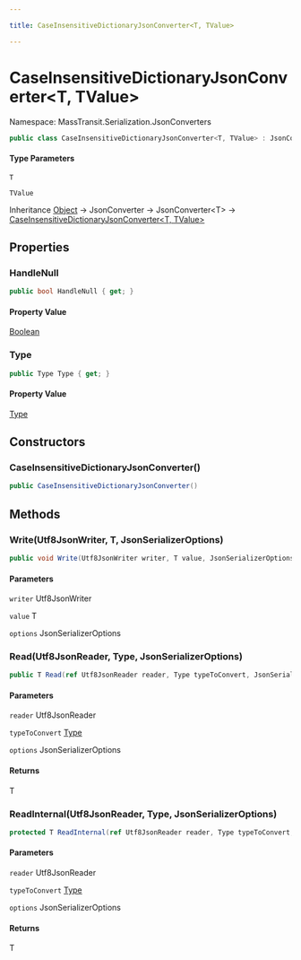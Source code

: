 ```yaml
---

title: CaseInsensitiveDictionaryJsonConverter<T, TValue>

---
```


# CaseInsensitiveDictionaryJsonConverter\<T, TValue\>

Namespace: MassTransit.Serialization.JsonConverters

```csharp
public class CaseInsensitiveDictionaryJsonConverter<T, TValue> : JsonConverter<T>
```

#### Type Parameters

`T`<br/>

`TValue`<br/>

Inheritance [Object](https://learn.microsoft.com/en-us/dotnet/api/system.object) → JsonConverter → JsonConverter\<T\> → [CaseInsensitiveDictionaryJsonConverter\<T, TValue\>](../masstransit-serialization-jsonconverters/caseinsensitivedictionaryjsonconverter-2)

## Properties

### **HandleNull**

```csharp
public bool HandleNull { get; }
```

#### Property Value

[Boolean](https://learn.microsoft.com/en-us/dotnet/api/system.boolean)<br/>

### **Type**

```csharp
public Type Type { get; }
```

#### Property Value

[Type](https://learn.microsoft.com/en-us/dotnet/api/system.type)<br/>

## Constructors

### **CaseInsensitiveDictionaryJsonConverter()**

```csharp
public CaseInsensitiveDictionaryJsonConverter()
```

## Methods

### **Write(Utf8JsonWriter, T, JsonSerializerOptions)**

```csharp
public void Write(Utf8JsonWriter writer, T value, JsonSerializerOptions options)
```

#### Parameters

`writer` Utf8JsonWriter<br/>

`value` T<br/>

`options` JsonSerializerOptions<br/>

### **Read(Utf8JsonReader, Type, JsonSerializerOptions)**

```csharp
public T Read(ref Utf8JsonReader reader, Type typeToConvert, JsonSerializerOptions options)
```

#### Parameters

`reader` Utf8JsonReader<br/>

`typeToConvert` [Type](https://learn.microsoft.com/en-us/dotnet/api/system.type)<br/>

`options` JsonSerializerOptions<br/>

#### Returns

T<br/>

### **ReadInternal(Utf8JsonReader, Type, JsonSerializerOptions)**

```csharp
protected T ReadInternal(ref Utf8JsonReader reader, Type typeToConvert, JsonSerializerOptions options)
```

#### Parameters

`reader` Utf8JsonReader<br/>

`typeToConvert` [Type](https://learn.microsoft.com/en-us/dotnet/api/system.type)<br/>

`options` JsonSerializerOptions<br/>

#### Returns

T<br/>
